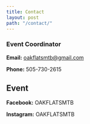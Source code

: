 ```yaml
---
title: Contact 
layout: post
path: "/contact/"
---
```


### Event Coordinator

**Email:** oakflatsmtb@gmail.com

**Phone:** 505-730-2615

## Event

**Facebook:** OAKFLATSMTB

**Instagram:** OAKFLATSMTB
